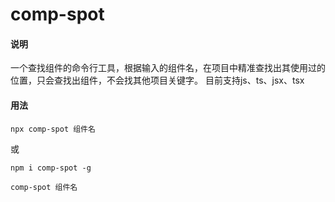 # comp-spot

#### 说明
一个查找组件的命令行工具，根据输入的组件名，在项目中精准查找出其使用过的位置，只会查找出组件，不会找其他项目关键字。
目前支持js、ts、jsx、tsx

#### 用法

`npx comp-spot 组件名`  

或

`npm i comp-spot -g`  

`comp-spot 组件名`  


